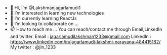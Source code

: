 - 👋 Hi, I’m @Lakshmanjagarlamudi1
- 👀 I’m interested in learning new technologies
- 🌱 I’m currently learning ReactJs
- 💞️ I’m looking to collaborate on ...
- 📫 How to reach me ...
You can reach/contact me through Email,LinkedIn and twitter.
Email : jagarlamudilakshman1233@gmail.com
LinkedIn : https://www.linkedin.com/in/jagarlamudi-lakshmi-narayana-484415182/
My twitter : @jln_1233
<!---
Lakshmanjagarlamudi1/Lakshmanjagarlamudi1 is a ✨ special ✨ repository because its `README.md` (this file) appears on your GitHub profile.
You can click the Preview link to take a look at your changes.
--->
